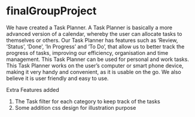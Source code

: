 # finalGroupProject

We have created a Task Planner. A Task Planner is basically a more advanced version of a calendar, whereby the user can allocate tasks to themselves or others. Our Task Planner has features such as ‘Review, ‘Status’, ‘Done’, ‘In Progress’ and ‘To Do’, that allow us to better track the progress of tasks, improving our efficiency, organisation and time management.
This Task Planner can be used for personal and work tasks. This Task Planner works on the user’s computer or smart phone device, making it very handy and convenient, as it is usable on the go. We also believe it is user friendly and easy to use.

Extra Features added
1. The Task filter for each category to keep track of the tasks
2. Some addition css design for illustration purpose

